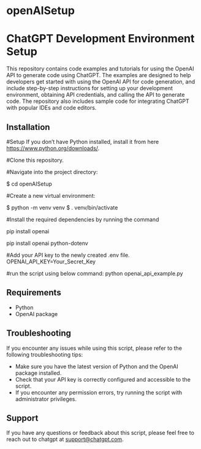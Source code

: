# openAISetup

# ChatGPT Development Environment Setup

This repository contains code examples and tutorials for using the OpenAI API to generate code using ChatGPT. The examples are designed to help developers get started with using the OpenAI API for code generation, and include step-by-step instructions for setting up your development environment, obtaining API credentials, and calling the API to generate code. The repository also includes sample code for integrating ChatGPT with popular IDEs and code editors.

## Installation

#Setup
If you don’t have Python installed, install it from here https://www.python.org/downloads/.

#Clone this repository.

#Navigate into the project directory:

$ cd openAISetup

#Create a new virtual environment:

$ python -m venv venv
$ . venv/bin/activate

#Install the required dependencies by running the command

pip install openai

pip install openai python-dotenv

#Add your API key to the newly created .env file.
OPENAI_API_KEY=Your_Secret_Key

#run the script using below command:
python openai_api_example.py


## Requirements

- Python
- OpenAI package

## Troubleshooting

If you encounter any issues while using this script, please refer to the following troubleshooting tips:

- Make sure you have the latest version of Python and the OpenAI package installed.
- Check that your API key is correctly configured and accessible to the script.
- If you encounter any permission errors, try running the script with administrator privileges.

## Support

If you have any questions or feedback about this script, please feel free to reach out to chatgpt at [support@chatgpt.com](mailto:support@chatgpt.com).
